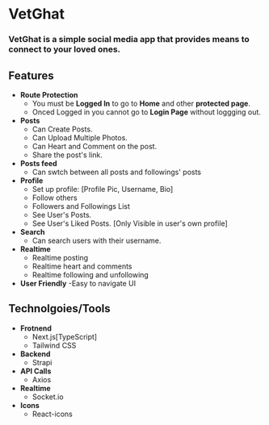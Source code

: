 # VetGhat
### VetGhat is a simple social media app that  provides means to connect to your loved ones.

## Features
- **Route Protection**
  - You must be **Logged In** to go to **Home** and other **protected page**.
  - Onced Logged in you cannot go to **Login Page** without loggging out.
- **Posts**
  - Can Create Posts.
  - Can Upload Multiple Photos.
  - Can Heart and Comment on the post.
  - Share the post's link.
- **Posts feed**
  - Can swtch between all posts and followings' posts
- **Profile**
  - Set up profile: [Profile Pic, Username, Bio]
  - Follow others
  - Followers and Followings List
  - See User's Posts.
  - See User's Liked Posts. [Only Visible in user's own profile]
- **Search**
  - Can search users with their username.
- **Realtime**
  - Realtime posting
  - Realtime heart and comments
  - Realtime following and unfollowing
- **User Friendly**
  -Easy to navigate UI
  
## Technolgoies/Tools
- **Frotnend**
  - Next.js[TypeScript]
  - Tailwind CSS
- **Backend**
  - Strapi
- **API Calls**
  - Axios
- **Realtime**
  - Socket.io
- **Icons**
  - React-icons

